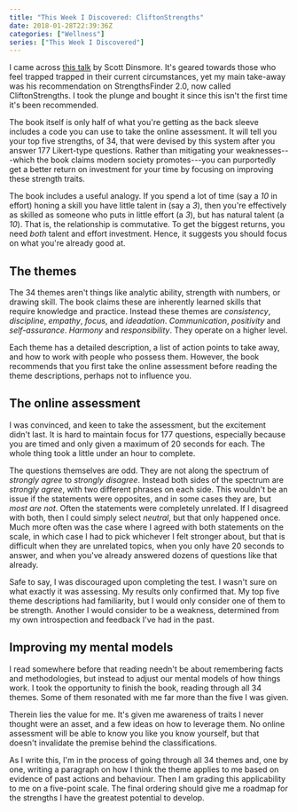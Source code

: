 ```yaml
---
title: "This Week I Discovered: CliftonStrengths"
date: 2018-01-28T22:39:36Z
categories: ["Wellness"]
series: ["This Week I Discovered"]
---
```


I came across [this
talk](https://www.ted.com/talks/scott_dinsmore_how_to_find_work_you_love) by
Scott Dinsmore. It's geared towards those who feel trapped trapped in their
current circumstances, yet my main take-away was his recommendation on
StrengthsFinder 2.0, now called CliftonStrengths. I took the plunge and bought
it since this isn't the first time it's been recommended.

The book itself is only half of what you're getting as the back sleeve includes
a code you can use to take the online assessment. It will tell you your top five
strengths, of 34, that were devised by this system after you answer 177
Likert-type questions. Rather than mitigating your weaknesses---which the book
claims modern society promotes---you can purportedly get a better return on
investment for your time by focusing on improving these strength traits.

The book includes a useful analogy. If you spend a lot of time (say a *10* in
effort) honing a skill you have little talent in (say a *3*), then you're
effectively as skilled as someone who puts in little effort (a *3*), but has
natural talent (a *10*). That is, the relationship is commutative. To get the
biggest returns, you need *both* talent and effort investment. Hence, it
suggests you should focus on what you're already good at.

## The themes

The 34 themes aren't things like analytic ability, strength with numbers, or
drawing skill. The book claims these are inherently learned skills that require
knowledge and practice. Instead these themes are *consistency*, *discipline*,
*empathy*, *focus*, and *ideadation*. *Communication*, *positivity* and
*self-assurance*. *Harmony* and *responsibility*. They operate on a higher
level.

Each theme has a detailed description, a list of action points to take away, and
how to work with people who possess them. However, the book recommends that you
first take the online assessment before reading the theme descriptions, perhaps
not to influence you.

## The online assessment

I was convinced, and keen to take the assessment, but the excitement didn't
last.  It is hard to maintain focus for 177 questions, especially because you
are timed and only given a maximum of 20 seconds for each. The whole thing took
a little under an hour to complete.

The questions themselves are odd. They are not along the spectrum of *strongly
agree* to *strongly disagree*. Instead both sides of the spectrum are *strongly
agree*, with two different phrases on each side. This wouldn't be an issue if
the statements were opposites, and in some cases they are, but *most are not*.
Often the statements were completely unrelated. If I disagreed with both, then I
could simply select *neutral*, but that only happened once. Much more often was
the case where I agreed with both statements on the scale, in which case I had
to pick whichever I felt stronger about, but that is difficult when they are
unrelated topics, when you only have 20 seconds to answer, and when you've
already answered dozens of questions like that already.

Safe to say, I was discouraged upon completing the test. I wasn't sure on what
exactly it was assessing. My results only confirmed that. My top five theme
descriptions had familiarity, but I would only consider one of them to be
strength. Another I would consider to be a weakness, determined from my own
introspection and feedback I've had in the past.

## Improving my mental models

I read somewhere before that reading needn't be about remembering facts and
methodologies, but instead to adjust our mental models of how things work. I
took the opportunity to finish the book, reading through all 34 themes.  Some of
them resonated with me far more than the five I was given.

Therein lies the value for me. It's given me awareness of traits I never thought
were an asset, and a few ideas on how to leverage them. No online assessment
will be able to know you like you know yourself, but that doesn't invalidate the
premise behind the classifications.

As I write this, I'm in the process of going through all 34 themes and, one by
one, writing a paragraph on how I think the theme applies to me based on
evidence of past actions and behaviour. Then I am grading this applicability to
me on a five-point scale. The final ordering should give me a roadmap for the
strengths I have the greatest potential to develop.
